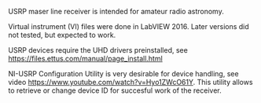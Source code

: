 USRP maser line receiver is intended for amateur radio astronomy.

Virtual instrument (VI) files were done in LabVIEW 2016. Later versions did not tested, but expected to work.

USRP devices require the UHD drivers preinstalled, see https://files.ettus.com/manual/page_install.html

NI-USRP Configuration Utility is very desirable for device handling, see video https://www.youtube.com/watch?v=Hyo1ZWcO61Y. This utility allows to retrieve or change device ID for succesful work of the receiver.

